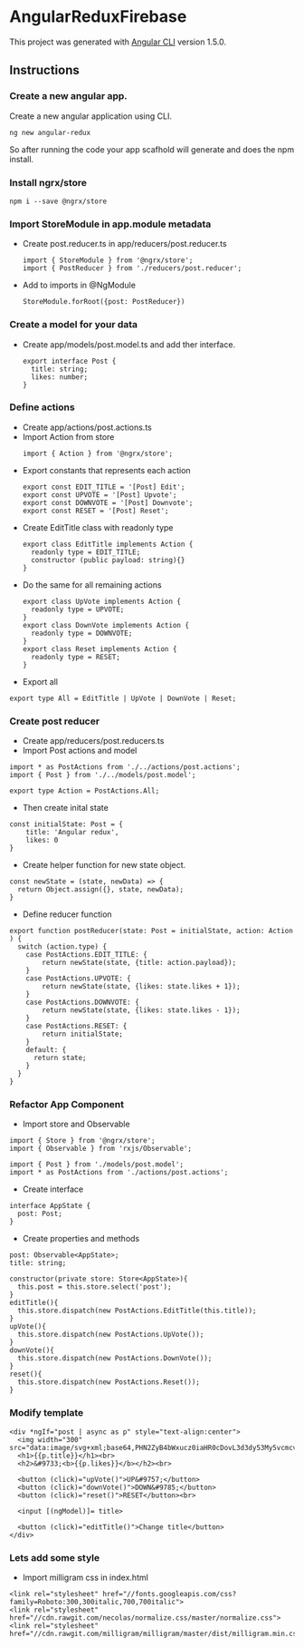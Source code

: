 # AngularReduxFirebase

This project was generated with [Angular CLI](https://github.com/angular/angular-cli) version 1.5.0.

## Instructions

### Create a new angular app.
Create a new angular application using CLI.
```
ng new angular-redux

```
So after running the code your app scafhold will generate and does the npm install.

### Install ngrx/store
```
npm i --save @ngrx/store
```
### Import StoreModule in app.module metadata
- Create post.reducer.ts in app/reducers/post.reducer.ts
  ```
  import { StoreModule } from '@ngrx/store';
  import { PostReducer } from './reducers/post.reducer';
  ```
- Add to imports in @NgModule
  ```
  StoreModule.forRoot({post: PostReducer})
  ```
### Create a model for your data
- Create app/models/post.model.ts and add ther interface.
  ```
  export interface Post {
    title: string;
    likes: number;
  }
  ```
### Define actions
- Create app/actions/post.actions.ts
- Import Action from store
  ```
  import { Action } from '@ngrx/store';
  ```
- Export constants that represents each action
  ```
  export const EDIT_TITLE = '[Post] Edit';
  export const UPVOTE = '[Post] Upvote';
  export const DOWNVOTE = '[Post] Downvote';
  export const RESET = '[Post] Reset';
  ```
- Create EditTitle class with readonly type
  ```
  export class EditTitle implements Action {
    readonly type = EDIT_TITLE;
    constructor (public payload: string){}
  }
  ```
- Do the same for all remaining actions
  ```
  export class UpVote implements Action {
    readonly type = UPVOTE;
  }
  export class DownVote implements Action {
    readonly type = DOWNVOTE;
  }
  export class Reset implements Action {
    readonly type = RESET;
  }
  ```
- Export all
```
export type All = EditTitle | UpVote | DownVote | Reset;
```
### Create post reducer
- Create app/reducers/post.reducers.ts
- Import Post actions and model
```
import * as PostActions from './../actions/post.actions';
import { Post } from './../models/post.model';

export type Action = PostActions.All;
```
- Then create inital state

```
const initialState: Post = {
    title: 'Angular redux',
    likes: 0
}
```
- Create helper function for new state object.
```
const newState = (state, newData) => {
  return Object.assign({}, state, newData);
}
```
- Define reducer function

```
export function postReducer(state: Post = initialState, action: Action ) {
  switch (action.type) {
    case PostActions.EDIT_TITLE: {
        return newState(state, {title: action.payload});
    }
    case PostActions.UPVOTE: {
        return newState(state, {likes: state.likes + 1});
    }
    case PostActions.DOWNVOTE: {
        return newState(state, {likes: state.likes - 1});
    }
    case PostActions.RESET: {
        return initialState;
    }
    default: {
      return state;
    }
  }
}
```
### Refactor App Component
- Import store and Observable
```
import { Store } from '@ngrx/store';
import { Observable } from 'rxjs/Observable';

import { Post } from './models/post.model';
import * as PostActions from './actions/post.actions';

```
- Create interface
```
interface AppState {
  post: Post;
}
```
- Create properties and methods
```
post: Observable<AppState>;
title: string;

constructor(private store: Store<AppState>){
  this.post = this.store.select('post');
}
editTitle(){
  this.store.dispatch(new PostActions.EditTitle(this.title));
}
upVote(){
  this.store.dispatch(new PostActions.UpVote());
}
downVote(){
  this.store.dispatch(new PostActions.DownVote());
}
reset(){
  this.store.dispatch(new PostActions.Reset());
}
```
### Modify template
```
<div *ngIf="post | async as p" style="text-align:center">
  <img width="300" src="data:image/svg+xml;base64,PHN2ZyB4bWxucz0iaHR0cDovL3d3dy53My5vcmcvMjAwMC9zdmciIHZpZXdCb3g9IjAgMCAyNTAgMjUwIj4KICAgIDxwYXRoIGZpbGw9IiNERDAwMzEiIGQ9Ik0xMjUgMzBMMzEuOSA2My4ybDE0LjIgMTIzLjFMMTI1IDIzMGw3OC45LTQzLjcgMTQuMi0xMjMuMXoiIC8+CiAgICA8cGF0aCBmaWxsPSIjQzMwMDJGIiBkPSJNMTI1IDMwdjIyLjItLjFWMjMwbDc4LjktNDMuNyAxNC4yLTEyMy4xTDEyNSAzMHoiIC8+CiAgICA8cGF0aCAgZmlsbD0iI0ZGRkZGRiIgZD0iTTEyNSA1Mi4xTDY2LjggMTgyLjZoMjEuN2wxMS43LTI5LjJoNDkuNGwxMS43IDI5LjJIMTgzTDEyNSA1Mi4xem0xNyA4My4zaC0zNGwxNy00MC45IDE3IDQwLjl6IiAvPgogIDwvc3ZnPg==">
  <h1>{{p.title}}</h1><br>
  <h2>&#9733;<b>{{p.likes}}</b></h2><br>

  <button (click)="upVote()">UP&#9757;</button>
  <button (click)="downVote()">DOWN&#9785;</button>
  <button (click)="reset()">RESET</button><br>

  <input [(ngModel)]= title>

  <button (click)="editTitle()">Change title</button>
</div>

```
### Lets add some style
- Import milligram css in index.html
```
<link rel="stylesheet" href="//fonts.googleapis.com/css?family=Roboto:300,300italic,700,700italic">
<link rel="stylesheet" href="//cdn.rawgit.com/necolas/normalize.css/master/normalize.css">
<link rel="stylesheet" href="//cdn.rawgit.com/milligram/milligram/master/dist/milligram.min.css">
```
